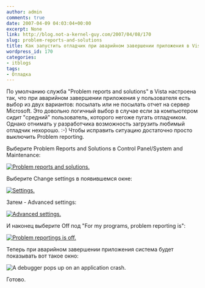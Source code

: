```yaml
---
author: admin
comments: true
date: 2007-04-09 04:03:04+00:00
excerpt: None
link: http://blog.not-a-kernel-guy.com/2007/04/08/170
slug: problem-reports-and-solutions
title: Как запустить отладчик при аварийном завершении приложения в Vista.
wordpress_id: 170
categories:
- itblogs
tags:
- Отладка
---
```


По умолчанию служба "Problem reports and solutions" в Vista настроена так, что при аварийном завершении приложения у пользователя есть выбор из двух вариантов: посылать или не посылать отчет на сервер Microsoft. Это довольно логичный выбор в случае если за компьютером сидит "средний" пользователь, которого негоже пугать отладчиком. Однако отнимать у разработчика возможность загрузить любимый отладчик нехорошо. :-) Чтобы исправить ситуацию достаточно просто выключить Problem reporting.

Выберите Problem Reports and Solutions в Control Panel/System and Maintenance:



[![Problem reports and solutions.](http://blog.not-a-kernel-guy.com/wp-content/uploads/2007/04/problem_reports_and_solutions.thumbnail.png)](http://blog.not-a-kernel-guy.com/wp-content/uploads/2007/04/problem_reports_and_solutions.png)



Выберите Change settings в появившемся окне:



[![Settings.](http://blog.not-a-kernel-guy.com/wp-content/uploads/2007/04/problem_reports_and_solutions_settings.thumbnail.png)](http://blog.not-a-kernel-guy.com/wp-content/uploads/2007/04/problem_reports_and_solutions_settings.png)



Затем - Advanced settings:



[![Advanced settings.](http://blog.not-a-kernel-guy.com/wp-content/uploads/2007/04/problem_reports_and_solutions_advanced.thumbnail.png)](http://blog.not-a-kernel-guy.com/wp-content/uploads/2007/04/problem_reports_and_solutions_advanced.png)



И наконец выберите Off под "For my programs, problem reporting is": 



[![Problem reportings is off.](http://blog.not-a-kernel-guy.com/wp-content/uploads/2007/04/problem_reports_and_solutions_off.thumbnail.png)](http://blog.not-a-kernel-guy.com/wp-content/uploads/2007/04/problem_reports_and_solutions_off.png)



Теперь при аварийном завершении приложения система будет показывать вот такое окно:



![A debugger pops up on an application crash.](http://blog.not-a-kernel-guy.com/wp-content/uploads/2007/04/problem_reports_and_solutions_debug.png)



Готово.

